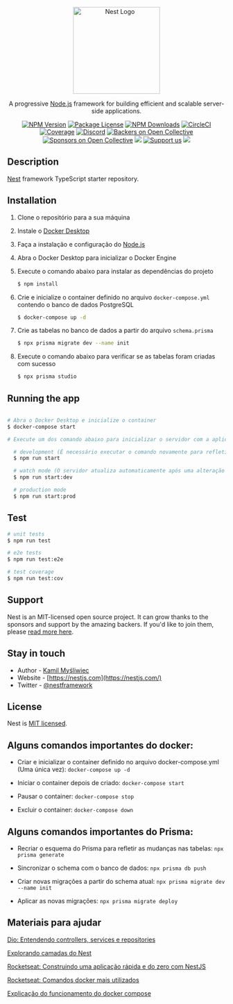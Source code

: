 <p align="center">
  <a href="http://nestjs.com/" target="blank"><img src="https://nestjs.com/img/logo-small.svg" width="200" alt="Nest Logo" /></a>
</p>

[circleci-image]: https://img.shields.io/circleci/build/github/nestjs/nest/master?token=abc123def456
[circleci-url]: https://circleci.com/gh/nestjs/nest

  <p align="center">A progressive <a href="http://nodejs.org" target="_blank">Node.js</a> framework for building efficient and scalable server-side applications.</p>
    <p align="center">
<a href="https://www.npmjs.com/~nestjscore" target="_blank"><img src="https://img.shields.io/npm/v/@nestjs/core.svg" alt="NPM Version" /></a>
<a href="https://www.npmjs.com/~nestjscore" target="_blank"><img src="https://img.shields.io/npm/l/@nestjs/core.svg" alt="Package License" /></a>
<a href="https://www.npmjs.com/~nestjscore" target="_blank"><img src="https://img.shields.io/npm/dm/@nestjs/common.svg" alt="NPM Downloads" /></a>
<a href="https://circleci.com/gh/nestjs/nest" target="_blank"><img src="https://img.shields.io/circleci/build/github/nestjs/nest/master" alt="CircleCI" /></a>
<a href="https://coveralls.io/github/nestjs/nest?branch=master" target="_blank"><img src="https://coveralls.io/repos/github/nestjs/nest/badge.svg?branch=master#9" alt="Coverage" /></a>
<a href="https://discord.gg/G7Qnnhy" target="_blank"><img src="https://img.shields.io/badge/discord-online-brightgreen.svg" alt="Discord"/></a>
<a href="https://opencollective.com/nest#backer" target="_blank"><img src="https://opencollective.com/nest/backers/badge.svg" alt="Backers on Open Collective" /></a>
<a href="https://opencollective.com/nest#sponsor" target="_blank"><img src="https://opencollective.com/nest/sponsors/badge.svg" alt="Sponsors on Open Collective" /></a>
  <a href="https://paypal.me/kamilmysliwiec" target="_blank"><img src="https://img.shields.io/badge/Donate-PayPal-ff3f59.svg"/></a>
    <a href="https://opencollective.com/nest#sponsor"  target="_blank"><img src="https://img.shields.io/badge/Support%20us-Open%20Collective-41B883.svg" alt="Support us"></a>
  <a href="https://twitter.com/nestframework" target="_blank"><img src="https://img.shields.io/twitter/follow/nestframework.svg?style=social&label=Follow"></a>
</p>
  <!--[![Backers on Open Collective](https://opencollective.com/nest/backers/badge.svg)](https://opencollective.com/nest#backer)
  [![Sponsors on Open Collective](https://opencollective.com/nest/sponsors/badge.svg)](https://opencollective.com/nest#sponsor)-->

## Description

[Nest](https://github.com/nestjs/nest) framework TypeScript starter repository.

## Installation

1. Clone o repositório para a sua máquina

2. Instale o [Docker Desktop](https://docs.docker.com/get-docker/)

3. Faça a instalação e configuração do [Node.js](https://nodejs.org/en)

4. Abra o Docker Desktop para inicializar o Docker Engine

5. Execute o comando abaixo para instalar as dependências do projeto

   ```bash
   $ npm install
   ```

6. Crie e inicialize o container definido no arquivo `docker-compose.yml` contendo o banco de dados PostgreSQL

   ```bash
   $ docker-compose up -d
   ```

7. Crie as tabelas no banco de dados a partir do arquivo `schema.prisma`

   ```bash
   $ npx prisma migrate dev --name init
   ```

8. Execute o comando abaixo para verificar se as tabelas foram criadas com sucesso
   ```bash
   $ npx prisma studio
   ```

## Running the app

```bash

# Abra o Docker Desktop e inicialize o container
$ docker-compose start

# Execute um dos comando abaixo para inicializar o servidor com a aplicação

  # development (É necessário executar o comando novamente para refletir alterações no código)
  $ npm run start

  # watch mode (O servidor atualiza automaticamente após uma alteração no código)
  $ npm run start:dev

  # production mode
  $ npm run start:prod
```

## Test

```bash
# unit tests
$ npm run test

# e2e tests
$ npm run test:e2e

# test coverage
$ npm run test:cov
```

## Support

Nest is an MIT-licensed open source project. It can grow thanks to the sponsors and support by the amazing backers. If you'd like to join them, please [read more here](https://docs.nestjs.com/support).

## Stay in touch

- Author - [Kamil Myśliwiec](https://kamilmysliwiec.com)
- Website - [https://nestjs.com](https://nestjs.com/)
- Twitter - [@nestframework](https://twitter.com/nestframework)

## License

Nest is [MIT licensed](LICENSE).

## Alguns comandos importantes do docker:

- Criar e inicializar o container definido no arquivo docker-compose.yml (Uma única vez): `docker-compose up -d`

- Iniciar o container depois de criado: `docker-compose start`

- Pausar o container: `docker-compose stop`

- Excluir o container: `docker-compose down`

## Alguns comandos importantes do Prisma:

- Recriar o esquema do Prisma para refletir as mudanças nas tabelas: `npx prisma generate`

- Sincronizar o schema com o banco de dados: `npx prisma db push`

- Criar novas migrações a partir do schema atual: `npx prisma migrate dev --name init`

- Aplicar as novas migrações: `npx prisma migrate deploy`

## Materiais para ajudar

[Dio: Entendendo controllers, services e repositories](https://www.dio.me/articles/entendendo-controllers-services-e-repositories-em-aplicacoes-nodejs-com-typescript)

[Explorando camadas do Nest](https://www.youtube.com/watch?v=KvcTDlfPPcs)

[Rocketseat: Construindo uma aplicação rápida e do zero com NestJS](https://www.youtube.com/watch?v=TRa55WbWnvQ)

[Rocketseat: Comandos docker mais utilizados](https://blog.rocketseat.com.br/comandos-docker-mais-utilizados/)

[Explicação do funcionamento do docker compose](https://blog.4linux.com.br/docker-compose-explicado/)
